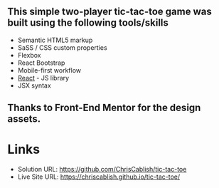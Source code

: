 ## This simple two-player tic-tac-toe game was built using the following tools/skills

- Semantic HTML5 markup
- SaSS / CSS custom properties
- Flexbox
- React Bootstrap
- Mobile-first workflow
- [React](https://reactjs.org/) - JS library
- JSX syntax

## Thanks to Front-End Mentor for the design assets.

# Links

- Solution URL: https://github.com/ChrisCablish/tic-tac-toe
- Live Site URL: https://chriscablish.github.io/tic-tac-toe/
